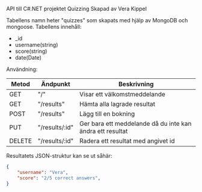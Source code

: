 API till C#.NET projektet Quizzing
Skapad av Vera Kippel

Tabellens namn heter "quizzes" som skapats med hjälp av MongoDB och mongoose.
Tabellens innehåll:
- _id
- username(string)
- score(string)
- date(Date)


Användning:

|Metod | Ändpunkt | Beskrivning |
-------|----------|-------------|
|GET | "/" | Visar ett välkomstmeddelande|
|GET | "/results" | Hämta alla lagrade resultat|
|POST| "/results" | Lägg till en bokning |
|PUT| "/results/:id" | Ger bara ett meddelande då du inte kan ändra ett resultat |
|DELETE | "/results/:id" | Radera ett resultat med angivet id|

Resultatets JSON-struktur kan se ut såhär:
```json
{
    "username": "Vera",
    "score": "2/5 correct answers",
}